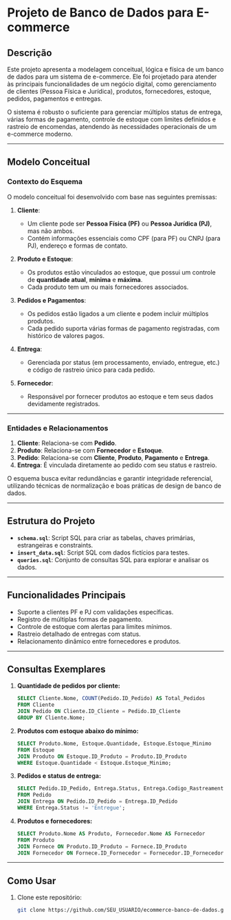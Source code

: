 # Projeto de Banco de Dados para E-commerce

## Descrição
Este projeto apresenta a modelagem conceitual, lógica e física de um banco de dados para um sistema de e-commerce. Ele foi projetado para atender às principais funcionalidades de um negócio digital, como gerenciamento de clientes (Pessoa Física e Jurídica), produtos, fornecedores, estoque, pedidos, pagamentos e entregas.

O sistema é robusto o suficiente para gerenciar múltiplos status de entrega, várias formas de pagamento, controle de estoque com limites definidos e rastreio de encomendas, atendendo às necessidades operacionais de um e-commerce moderno.

---

## Modelo Conceitual
### Contexto do Esquema
O modelo conceitual foi desenvolvido com base nas seguintes premissas:
1. **Cliente**:
   - Um cliente pode ser **Pessoa Física (PF)** ou **Pessoa Jurídica (PJ)**, mas não ambos.
   - Contém informações essenciais como CPF (para PF) ou CNPJ (para PJ), endereço e formas de contato.
   
2. **Produto e Estoque**:
   - Os produtos estão vinculados ao estoque, que possui um controle de **quantidade atual**, **mínima** e **máxima**.
   - Cada produto tem um ou mais fornecedores associados.

3. **Pedidos e Pagamentos**:
   - Os pedidos estão ligados a um cliente e podem incluir múltiplos produtos.
   - Cada pedido suporta várias formas de pagamento registradas, com histórico de valores pagos.

4. **Entrega**:
   - Gerenciada por status (em processamento, enviado, entregue, etc.) e código de rastreio único para cada pedido.

5. **Fornecedor**:
   - Responsável por fornecer produtos ao estoque e tem seus dados devidamente registrados.

---

### Entidades e Relacionamentos
1. **Cliente**: Relaciona-se com **Pedido**.
2. **Produto**: Relaciona-se com **Fornecedor** e **Estoque**.
3. **Pedido**: Relaciona-se com **Cliente**, **Produto**, **Pagamento** e **Entrega**.
4. **Entrega**: É vinculada diretamente ao pedido com seu status e rastreio.

O esquema busca evitar redundâncias e garantir integridade referencial, utilizando técnicas de normalização e boas práticas de design de banco de dados.

---

## Estrutura do Projeto
- **`schema.sql`**: Script SQL para criar as tabelas, chaves primárias, estrangeiras e constraints.
- **`insert_data.sql`**: Script SQL com dados fictícios para testes.
- **`queries.sql`**: Conjunto de consultas SQL para explorar e analisar os dados.

---

## Funcionalidades Principais
- Suporte a clientes PF e PJ com validações específicas.
- Registro de múltiplas formas de pagamento.
- Controle de estoque com alertas para limites mínimos.
- Rastreio detalhado de entregas com status.
- Relacionamento dinâmico entre fornecedores e produtos.

---

## Consultas Exemplares
1. **Quantidade de pedidos por cliente:**
    ```sql
    SELECT Cliente.Nome, COUNT(Pedido.ID_Pedido) AS Total_Pedidos
    FROM Cliente
    JOIN Pedido ON Cliente.ID_Cliente = Pedido.ID_Cliente
    GROUP BY Cliente.Nome;
    ```

2. **Produtos com estoque abaixo do mínimo:**
    ```sql
    SELECT Produto.Nome, Estoque.Quantidade, Estoque.Estoque_Minimo
    FROM Estoque
    JOIN Produto ON Estoque.ID_Produto = Produto.ID_Produto
    WHERE Estoque.Quantidade < Estoque.Estoque_Minimo;
    ```

3. **Pedidos e status de entrega:**
    ```sql
    SELECT Pedido.ID_Pedido, Entrega.Status, Entrega.Codigo_Rastreamento
    FROM Pedido
    JOIN Entrega ON Pedido.ID_Pedido = Entrega.ID_Pedido
    WHERE Entrega.Status != 'Entregue';
    ```

4. **Produtos e fornecedores:**
    ```sql
    SELECT Produto.Nome AS Produto, Fornecedor.Nome AS Fornecedor
    FROM Produto
    JOIN Fornece ON Produto.ID_Produto = Fornece.ID_Produto
    JOIN Fornecedor ON Fornece.ID_Fornecedor = Fornecedor.ID_Fornecedor;
    ```

---

## Como Usar
1. Clone este repositório:
   ```bash
   git clone https://github.com/SEU_USUARIO/ecommerce-banco-de-dados.git

